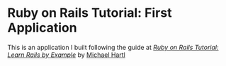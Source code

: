 # Ruby on Rails Tutorial: First Application

This is an application I built following the guide at
[*Ruby on Rails Tutorial: Learn Rails by Example*](http://railstutorial.org/)
by [Michael Hartl](http://michaelhartl.com/)

